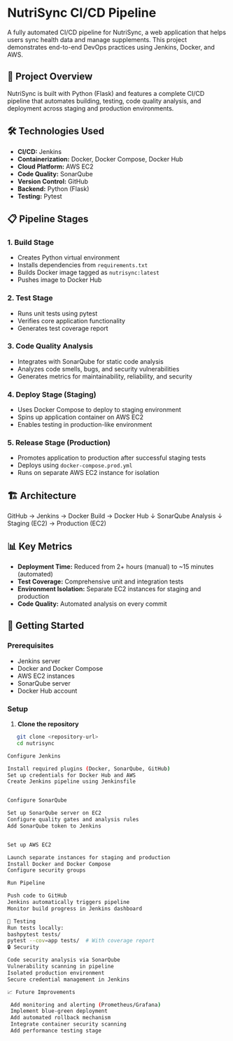 # NutriSync CI/CD Pipeline

A fully automated CI/CD pipeline for NutriSync, a web application that helps users sync health data and manage supplements. This project demonstrates end-to-end DevOps practices using Jenkins, Docker, and AWS.

## 🚀 Project Overview

NutriSync is built with Python (Flask) and features a complete CI/CD pipeline that automates building, testing, code quality analysis, and deployment across staging and production environments.

## 🛠️ Technologies Used

- **CI/CD:** Jenkins
- **Containerization:** Docker, Docker Compose, Docker Hub
- **Cloud Platform:** AWS EC2
- **Code Quality:** SonarQube
- **Version Control:** GitHub
- **Backend:** Python (Flask)
- **Testing:** Pytest

## 📋 Pipeline Stages

### 1. Build Stage
- Creates Python virtual environment
- Installs dependencies from `requirements.txt`
- Builds Docker image tagged as `nutrisync:latest`
- Pushes image to Docker Hub

### 2. Test Stage
- Runs unit tests using pytest
- Verifies core application functionality
- Generates test coverage report

### 3. Code Quality Analysis
- Integrates with SonarQube for static code analysis
- Analyzes code smells, bugs, and security vulnerabilities
- Generates metrics for maintainability, reliability, and security

### 4. Deploy Stage (Staging)
- Uses Docker Compose to deploy to staging environment
- Spins up application container on AWS EC2
- Enables testing in production-like environment

### 5. Release Stage (Production)
- Promotes application to production after successful staging tests
- Deploys using `docker-compose.prod.yml`
- Runs on separate AWS EC2 instance for isolation

## 🏗️ Architecture
GitHub → Jenkins → Docker Build → Docker Hub
↓
SonarQube Analysis
↓
Staging (EC2) → Production (EC2)

## 📊 Key Metrics

- **Deployment Time:** Reduced from 2+ hours (manual) to ~15 minutes (automated)
- **Test Coverage:** Comprehensive unit and integration tests
- **Environment Isolation:** Separate EC2 instances for staging and production
- **Code Quality:** Automated analysis on every commit

## 🚦 Getting Started

### Prerequisites
- Jenkins server
- Docker and Docker Compose
- AWS EC2 instances
- SonarQube server
- Docker Hub account

### Setup

1. **Clone the repository**
```bash
   git clone <repository-url>
   cd nutrisync

Configure Jenkins

Install required plugins (Docker, SonarQube, GitHub)
Set up credentials for Docker Hub and AWS
Create Jenkins pipeline using Jenkinsfile


Configure SonarQube

Set up SonarQube server on EC2
Configure quality gates and analysis rules
Add SonarQube token to Jenkins


Set up AWS EC2

Launch separate instances for staging and production
Install Docker and Docker Compose
Configure security groups

Run Pipeline

Push code to GitHub
Jenkins automatically triggers pipeline
Monitor build progress in Jenkins dashboard

🧪 Testing
Run tests locally:
bashpytest tests/
pytest --cov=app tests/  # With coverage report
🔒 Security

Code security analysis via SonarQube
Vulnerability scanning in pipeline
Isolated production environment
Secure credential management in Jenkins

📈 Future Improvements

 Add monitoring and alerting (Prometheus/Grafana)
 Implement blue-green deployment
 Add automated rollback mechanism
 Integrate container security scanning
 Add performance testing stage
